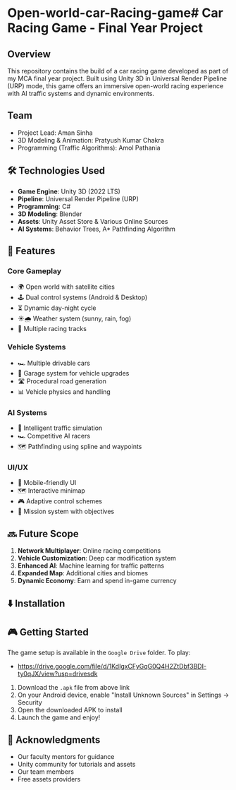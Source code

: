 
# Open-world-car-Racing-game# Car Racing Game - Final Year Project

## Overview

This repository contains the build of a car racing game developed as part of my MCA final year project. Built using Unity 3D in Universal Render Pipeline (URP) mode, this game offers an immersive open-world racing experience with AI traffic systems and dynamic environments.

## Team

- Project Lead: Aman Sinha
- 3D Modeling & Animation: Pratyush Kumar Chakra
- Programming (Traffic Algorithms): Amol Pathania

## 🛠 Technologies Used

- **Game Engine**: Unity 3D (2022 LTS)
- **Pipeline**: Universal Render Pipeline (URP)
- **Programming**: C#
- **3D Modeling**: Blender
- **Assets**: Unity Asset Store & Various Online Sources
- **AI Systems**: Behavior Trees, A\* Pathfinding Algorithm

## 🚀 Features

### Core Gameplay

- 🌍 Open world with satellite cities
- 🕹 Dual control systems (Android & Desktop)
- ⏳ Dynamic day-night cycle
- ☀️🌧 Weather system (sunny, rain, fog)
- 🏁 Multiple racing tracks

### Vehicle Systems

- 🏎 Multiple drivable cars
- 🔧 Garage system for vehicle upgrades
- 🛣 Procedural road generation
- 📊 Vehicle physics and handling

### AI Systems

- 🚗 Intelligent traffic simulation
- 🏎 Competitive AI racers
- 🗺 Pathfinding using spline and waypoints

### UI/UX

- 📱 Mobile-friendly UI
- 🗺 Interactive minimap
- 🎮 Adaptive control schemes
- 📜 Mission system with objectives

## 🔜 Future Scope

1. **Network Multiplayer**: Online racing competitions
2. **Vehicle Customization**: Deep car modification system
3. **Enhanced AI**: Machine learning for traffic patterns
4. **Expanded Map**: Additional cities and biomes
5. **Dynamic Economy**: Earn and spend in-game currency

## ⬇️ Installation

## 🎮 Getting Started

The game setup is available in the `Google Drive` folder. To play:

- https://drive.google.com/file/d/1KdIgxCFyGqG0Q4H2ZtDbf3BDI-ty0qJX/view?usp=drivesdk

1. Download the `.apk` file from above link
2. On your Android device, enable "Install Unknown Sources" in Settings → Security
3. Open the downloaded APK to install
4. Launch the game and enjoy!

## 🙏 Acknowledgments

- Our faculty mentors for guidance
- Unity community for tutorials and assets
- Our team members
- Free assets providers
